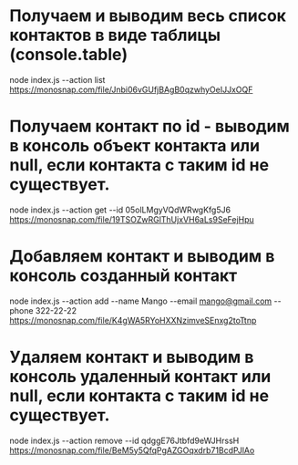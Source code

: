 # Получаем и выводим весь список контактов в виде таблицы (console.table)

node index.js --action list
https://monosnap.com/file/Jnbi06vGUfjBAgB0qzwhyOeIJJxOQF

# Получаем контакт по id - выводим в консоль объект контакта или null, если контакта с таким id не существует.

node index.js --action get --id 05olLMgyVQdWRwgKfg5J6
https://monosnap.com/file/19TSOZwRGlThUjxVH6aLs9SeFejHpu

# Добавляем контакт и выводим в консоль созданный контакт

node index.js --action add --name Mango --email mango@gmail.com --phone 322-22-22
https://monosnap.com/file/K4gWA5RYoHXXNzimveSEnxg2toTtnp

# Удаляем контакт и выводим в консоль удаленный контакт или null, если контакта с таким id не существует.

node index.js --action remove --id qdggE76Jtbfd9eWJHrssH
https://monosnap.com/file/BeM5y5QfqPgAZGOqxdrb71BcdPJlAo
